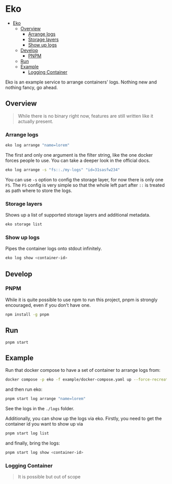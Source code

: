 # Eko

- [Eko](#eko)
  - [Overview](#overview)
    - [Arrange logs](#arrange-logs)
    - [Storage layers](#storage-layers)
    - [Show up logs](#show-up-logs)
  - [Develop](#develop)
    - [PNPM](#pnpm)
  - [Run](#run)
  - [Example](#example)
    - [Logging Container](#logging-container)

Eko is an example service to arrange containers' logs. Nothing new and nothing fancy, go ahead.

## Overview

> While there is no binary right now, features are still written like it actually present.

### Arrange logs

```sh
eko log arrange "name=lorem"
```

The first and only one argument is the filter string, like the one docker forces people to use. You can take a deeper look in the official docs.

```sh
eko log arrange -s "fs::./my-logs" "id=31sasfw234"
```

You can use `-s` option to config the storage layer, for now there is only one `FS`. The `FS` config is very simple so that the whole left part after `::` is treated as path where to store the logs.

### Storage layers

Shows up a list of supported storage layers and additional metadata.

```sh
eko storage list
```

### Show up logs

Pipes the container logs onto stdout infinitely.

```sh
eko log show <container-id>
```

## Develop

### PNPM

While it is quite possible to use npm to run this project, pnpm is strongly encouraged, even if you don't have one.

```sh
npm install -g pnpm
```

## Run

```
pnpm start
```

## Example

Run that docker compose to have a set of container to arrange logs from:

```sh
docker compose -p eko -f example/docker-compose.yaml up --force-recreate --always-recreate-deps --build
```

and then run eko:

```sh
pnpm start log arrange "name=lorem"
```

See the logs in the `./logs` folder.

Additionally, you can show up the logs via eko. Firstly, you need to get the container id you want to show up via

```sh
pnpm start log list
```

and finally, bring the logs:

```sh
pnpm start log show <container-id>
```

### Logging Container

> It is possible but out of scope
